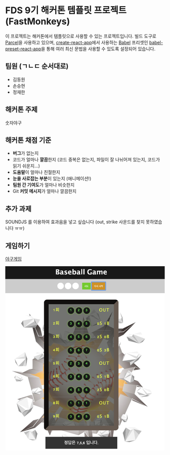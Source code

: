 # FDS 9기 해커톤 템플릿 프로젝트 (FastMonkeys)

이 프로젝트는 해커톤에서 템플릿으로 사용할 수 있는 프로젝트입니다. 빌드 도구로 [Parcel](https://parceljs.org/)을 사용하고 있으며, [create-react-app](https://github.com/facebook/create-react-app)에서 사용하는 [Babel](http://babeljs.io/) 프리셋인 [babel-preset-react-app](https://github.com/facebook/create-react-app/tree/master/packages/babel-preset-react-app)을 통해 여러 최신 문법을 사용할 수 있도록 설정되어 있습니다.

## 팀원 (ㄱㄴㄷ 순서대로)

- 김동원
- 손승현
- 정재한

## 해커톤 주제

숫자야구

## 해커톤 채점 기준

- **버그**가 없는지
- 코드가 얼마나 **깔끔**한지 (코드 중복은 없는지, 파일이 잘 나뉘어져 있는지, 코드가 읽기 쉬운지...)
- **도움말**이 얼마나 친절한지
- **눈을 사로잡는 부분**이 있는지 (애니메이션!)
- **팀원 간 기여도**가 얼마나 비슷한지
- Git **커밋 메시지**가 얼마나 깔끔한지

## 추가 과제

SOUNDJS 를 이용하여 효과음을 넣고 싶습니다 (out, strike 사운드를 찾지 못하였습니다 ㅠㅠ)

## 게임하기

[야구게임](https://fastmonkeysbaseballgame.netlify.com)

![baseball-game](preview.png)
